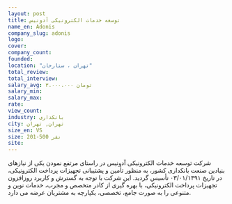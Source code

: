 ```yaml
---
layout: post
title: توسعه خدمات الکترونیکی آدونیس
name_en: Adonis
company_slug: adonis
logo: 
cover: 
company_count:
founded:
location: "تهران ، ستارخان"
total_review: 
total_interview: 
salary_avg: ۳.۰۰۰.۰۰۰ تومان
salary_min: 
salary_max: 
rate: 
view_count: 
industry: بانکداری
city: تهران, تهران
size_en: VS
size: 201-500 نفر
site:
---
```


شرکت توسعه خدمات الکترونیکی آدونیس در راستای مرتفع نمودن یکی از نیازهای بنیادین صنعت بانکداری کشور، به منظور تأمین و پشتیبانی تجهیزات پرداخت الکترونیکی، در تاریخ ۰۳/۰۱/۱۳۹۱ تأسیس گردید. این شرکت با توجه به گسترش و کاربرد روزافزون تجهیزات پرداخت الکترونیکی، با بهره گیری از کادر متخصص و مجرب، خدمات نوین و متنوعی را به صورت جامع، تخصصی، یکپارچه به مشتریان عرضه می دارد.

